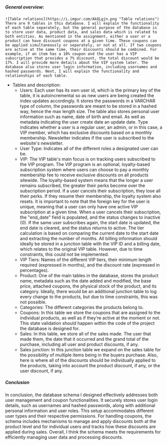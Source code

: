 ##### General overview: 
	![Table relations](https://i.imgur.com/AkQLgjn.png "Table relations")
	There are 9 tables in this database. I will explain the functionality of each table separately, but the general purpose of the database is to store user data, product data, and sales data which is related to both entities. As mentioned in the assignment, either a user or a product can have discount coupons at a given time. These coupons can be applied simultaneously or separately, or not at all. If two coupons are active at the same time, their discounts should be combined. For example, if an item has a 10% coupon and the user has a VIP subscription that provides a 7% discount, the total discount would be 17%. I will provide more details about the VIP system later. The database also stores user login information, including usernames and hashed passwords. Next, I will explain the functionality and relationships of each table.

- Tables and description:
	- Users: 
		Each user has its own user id, which is the primary key of the table, it is autoincremental so as new users are being created the index updates accordingly. It stores the passwords in a VARCHAR type of column, the passwords are meant to be stored in a hashed way, hence the max length size. The table also stores personal user information such as name, date of birth and email. As well as metadata indicating the user create date an update date. Type indicates whether a user is a regular user, an admin, or in this case, a VIP member, which has exclusive discounts based on a monthly membership. Newsletter indicates if the user is subscribed to the website's newsletter.
	- User Type:
		Indicates all of the different roles a designated user can be.
	- VIP:
		The VIP table's main focus is on tracking users subscribed to the VIP program. The VIP program is an optional, loyalty-based subscription system where users can choose to pay a monthly membership fee to receive exclusive discounts on all products sitewide. The loyalty-based system means that the longer a user remains subscribed, the greater their perks become over the subscription period. If a user cancels their subscription, they lose all their perks. If they resume their membership, the loyalty system also resets. It is important to note that the foreign key for the user is unique, meaning that a user can only have one active VIP subscription at a given time. When a user cancels their subscription, the "end_date" field is populated, and the status changes to inactive (0). If the same user subscribes again, the start date is updated, the end date is cleared, and the status returns to active. The tier calculation is based on comparing the current date to the start date and extracting the number of months. All billing information should ideally be stored in a junction table with the VIP ID and a billing date, which relates to the original VIP table. However, due to time constraints, this could not be implemented.
	- VIP Tiers:
		Names of the different VIP tiers, their minimum length required (expressed in months), and the discount rate (expressed in percentages).
	- Product:
		One of the main tables in the database, stores the product name, metadata such as the date added and modified, the base price, attached coupons, the physical stock of the product, and its category. Ideally, there would be an additional junction table to log every change to the products, but due to time constraints, this was not possible.
	- Categories:
		The different categories the products belong to.
	- Coupons:
		In this table we store the coupons that are assigned to the individual products, as well as if they're active at the moment or not. This state validation should happen within the code of the project the database is designed for.
	- Sales: 
		In this table, we store all of the sales made. The user that made them, the date that it occurred and the grand total of the purchase, including all user and product discounts, if any.
	- Sales junction:
		In this junction table we expand on the sales table for the possibility of multiple items being in the buyers purchase. Also, here is where all of the discounts should be individually applied to the products, taking into account the product discount, if any, or the user discount, if any.
##### Conclusion
In conclusion, the database schema I designed effectively addresses both user management and coupon functionalities. It securely stores user login details, such as usernames and hashed passwords, along with additional personal information and user roles. This setup accommodates different user types and their respective permissions. For handling coupons, the schema includes mechanisms to manage and apply discounts both at the product level and for individual users and tracks how these discounts are applied during sales. Overall, I think the schema meets the requirements for efficiently managing user data and processing discounts.